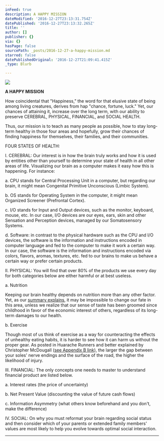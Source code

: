 ```yaml
---
inFeed: true
description: A HAPPY MISSION
dateModified: '2016-12-27T23:13:31.754Z'
datePublished: '2016-12-27T23:13:32.265Z'
title: ''
author: []
publisher: {}
via: {}
hasPage: false
sourcePath: _posts/2016-12-27-a-happy-mission.md
starred: false
datePublishedOriginal: '2016-12-27T21:09:41.415Z'
_type: Blurb

---
```

![](https://the-grid-user-content.s3-us-west-2.amazonaws.com/be972d55-25ba-45a9-a751-f389c386c71b.jpg)

**A HAPPY MISSION**

How coincidental that "Happiness," the word for that elusive state of being among living creatures, derives from hap "chance, fortune, luck." Yet, our chances of attaining it, increase over the long term, with our ability to preserve CEREBRAL, PHYSICAL, FINANCIAL, and SOCIAL HEALTH.

Thus, our mission is to teach as many people as possible, how to stay long-term healthy in those four areas and hopefully, grow their chances of finding happiness for themselves, their families, and their communities.

FOUR STATES OF HEALTH:

I. CEREBRAL: Our interest is in how the brain truly works and how it is used by entities other than yourself to determine your state of health in all other areas of life. Visualizing our brain as a computer makes it easy how this is happening. For instance:

a. CPU stands for Central Processing Unit in a computer, but regarding our brain, it might mean Congenital Primitive Unconscious (Limbic System).

b. OS stands for Operating System in the computer, it might mean Organized Screener (Prefrontal Cortex).

c. I/O stands for Input and Output devices, such as the monitor, keyboard, mouse, etc. In our case, I/O devices are our eyes, ears, skin and other Sensation and Perception devices, managed by our Somatosensory Systems.

d. Software: in contrast to the physical hardware such as the CPU and I/O devices, the software is the information and instructions encoded in computer language and fed to the computer to make it work a certain way. In our case, the software is the information and instructions encoded via colors, flavors, aromas, textures, etc. fed to our brains to make us behave a certain way or prefer certain products.

II. PHYSICAL: You will find that over 80% of the products we use every day for both categories below are either harmful or at best useless.

a. Nutrition

Keeping our brain healthy depends on nutrition more than any other factor. Yet, as our [summary explains][0], it may be impossible to change our fate in this area, unless we realize that our sense of taste has been groomed since childhood in favor of the economic interest of others, regardless of its long-term damages to our health.

b. Exercise

Though most of us think of exercise as a way for counteracting the effects of unhealthy eating habits, it is harder to see how it can harm us without the proper gear. As posted in Huarache Runners and better explained by Christopher McDougall ([see Appendix B link][0]), the larger the gap between your soles' nerve endings and the surface of the road, the higher the likelihood of injury.

III. FINANCIAL: The only concepts one needs to master to understand financial product are listed below.

a. Interest rates (the price of uncertainty)

b. Net Present Value (discounting the value of future cash flows)

c. Information Asymmetry (what others know beforehand and you don't, make the difference)

IV. SOCIAL: On why you must reformat your brain regarding social status and then consider which of your parents or extended family members' values are most likely to help you evolve towards optimal social interaction.

---



[0]: http://www.infoasy.com/2016/07/hack-matrix_29.html